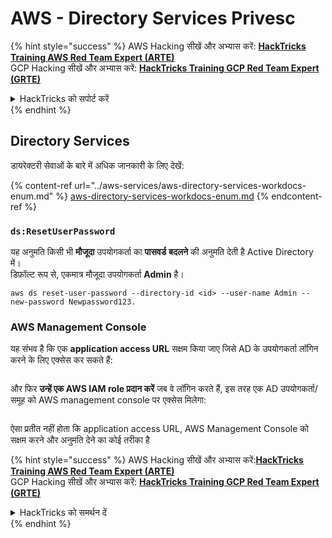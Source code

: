 # AWS - Directory Services Privesc

{% hint style="success" %}
AWS Hacking सीखें और अभ्यास करें: <img src="/.gitbook/assets/image.png" alt="" data-size="line">[**HackTricks Training AWS Red Team Expert (ARTE)**](https://training.hacktricks.xyz/courses/arte)<img src="/.gitbook/assets/image.png" alt="" data-size="line">\
GCP Hacking सीखें और अभ्यास करें: <img src="/.gitbook/assets/image (2).png" alt="" data-size="line">[**HackTricks Training GCP Red Team Expert (GRTE)**<img src="/.gitbook/assets/image (2).png" alt="" data-size="line">](https://training.hacktricks.xyz/courses/grte)

<details>

<summary>HackTricks को सपोर्ट करें</summary>

* [**सब्सक्रिप्शन प्लान्स**](https://github.com/sponsors/carlospolop) देखें!
* 💬 [**Discord ग्रुप**](https://discord.gg/hRep4RUj7f) या [**telegram ग्रुप**](https://t.me/peass) में शामिल हों या हमें **Twitter** 🐦 पर फॉलो करें [**@hacktricks\_live**](https://twitter.com/hacktricks\_live)**.**
* **हैकिंग ट्रिक्स साझा करें** [**HackTricks**](https://github.com/carlospolop/hacktricks) और [**HackTricks Cloud**](https://github.com/carlospolop/hacktricks-cloud) github repos में PRs सबमिट करके।

</details>
{% endhint %}

## Directory Services

डायरेक्टरी सेवाओं के बारे में अधिक जानकारी के लिए देखें:

{% content-ref url="../aws-services/aws-directory-services-workdocs-enum.md" %}
[aws-directory-services-workdocs-enum.md](../aws-services/aws-directory-services-workdocs-enum.md)
{% endcontent-ref %}

### `ds:ResetUserPassword`

यह अनुमति किसी भी **मौजूदा** उपयोगकर्ता का **पासवर्ड** **बदलने** की अनुमति देती है Active Directory में।\
डिफ़ॉल्ट रूप से, एकमात्र मौजूदा उपयोगकर्ता **Admin** है।
```
aws ds reset-user-password --directory-id <id> --user-name Admin --new-password Newpassword123.
```
### AWS Management Console

यह संभव है कि एक **application access URL** सक्षम किया जाए जिसे AD के उपयोगकर्ता लॉगिन करने के लिए एक्सेस कर सकते हैं:

<figure><img src="../../../.gitbook/assets/image (244).png" alt=""><figcaption></figcaption></figure>

और फिर **उन्हें एक AWS IAM role प्रदान करें** जब वे लॉगिन करते हैं, इस तरह एक AD उपयोगकर्ता/समूह को AWS management console पर एक्सेस मिलेगा:

<figure><img src="../../../.gitbook/assets/image (155).png" alt=""><figcaption></figcaption></figure>

ऐसा प्रतीत नहीं होता कि application access URL, AWS Management Console को सक्षम करने और अनुमति देने का कोई तरीका है

{% hint style="success" %}
AWS Hacking सीखें और अभ्यास करें:<img src="/.gitbook/assets/image.png" alt="" data-size="line">[**HackTricks Training AWS Red Team Expert (ARTE)**](https://training.hacktricks.xyz/courses/arte)<img src="/.gitbook/assets/image.png" alt="" data-size="line">\
GCP Hacking सीखें और अभ्यास करें: <img src="/.gitbook/assets/image (2).png" alt="" data-size="line">[**HackTricks Training GCP Red Team Expert (GRTE)**<img src="/.gitbook/assets/image (2).png" alt="" data-size="line">](https://training.hacktricks.xyz/courses/grte)

<details>

<summary>HackTricks को समर्थन दें</summary>

* [**subscription plans**](https://github.com/sponsors/carlospolop) देखें!
* **💬 [**Discord group**](https://discord.gg/hRep4RUj7f) या [**telegram group**](https://t.me/peass) में शामिल हों या हमें **Twitter** 🐦 पर फॉलो करें [**@hacktricks\_live**](https://twitter.com/hacktricks\_live)**.**
* **हैकिंग ट्रिक्स साझा करें PRs सबमिट करके** [**HackTricks**](https://github.com/carlospolop/hacktricks) और [**HackTricks Cloud**](https://github.com/carlospolop/hacktricks-cloud) github repos में।

</details>
{% endhint %}
